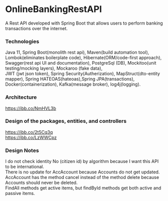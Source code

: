 # OnlineBankingRestAPI  
A Rest API developed with Spring Boot that allows users to perform banking transactions over the internet.

### Technologies  
Java 11, Spring Boot(monolith rest api), Maven(build automation tool), Lombok(eliminates boilerplate code), 
Hibernate(ORM/code-first approach), Swagger(rest api UI and documentation), PostgreSql (DB),
Mockitoo(unit testing/mocking layers), Mockaroo (fake data),  
JWT (jwt json token), Spring Security(Autherization),
MapStruct(dto-entity mapper), Spring HATEOAS(hateoas),Spring JPA(transactions), Docker(containerization),
Kafka(message broker), log4j(logging).  

### Architecture   
https://ibb.co/NmHVL3b    

### Design of the packages, entities, and controllers  
https://ibb.co/2t5Cq3q  
https://ibb.co/LzWWCpz  

### Design Notes
I do not check identity No (citizen id) by algorithm because I want this API to be international.   
There is no update for AccAccount because Accounts do not get updated.   
AccAccount has the method cancel instead of the method delete because Accounts should never be deleted.  
FindAll methods get active items, but findById methods get both active and passive items.  